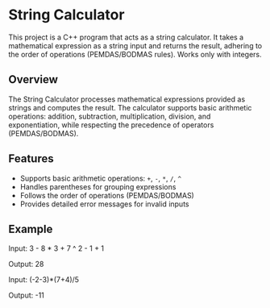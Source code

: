 # String Calculator

This project is a C++ program that acts as a string calculator. It takes a mathematical expression as a string input and returns the result, adhering to the order of operations (PEMDAS/BODMAS rules). Works only with integers.

## Overview

The String Calculator processes mathematical expressions provided as strings and computes the result. The calculator supports basic arithmetic operations: addition, subtraction, multiplication, division, and exponentiation, while respecting the precedence of operators (PEMDAS/BODMAS).

## Features

- Supports basic arithmetic operations: `+`, `-`, `*`, `/`, `^`
- Handles parentheses for grouping expressions
- Follows the order of operations (PEMDAS/BODMAS)
- Provides detailed error messages for invalid inputs

## Example

Input: 3 - 8 * 3 + 7 ^ 2 - 1 + 1

Output: 28

Input: (-2-3)*(7+4)/5

Output: -11

